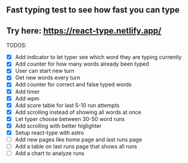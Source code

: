 ## Fast typing test to see how fast you can type
## Try here: https://react-type.netlify.app/

TODOS:

- [x] Add indicator to let typer see which word they are typing currently
- [x] Add counter for how many words already been typed
- [x] User can start new turn
- [x] Get new words every turn
- [x] Add counter for correct and false typed words
- [x] Add timer
- [x] Add wpm
- [x] Add score table for last 5-10 run attempts
- [x] Add scrolling instead of showing all words at once
- [x] Let typer choose between 30-50 word runs
- [x] Add scrolling with better higlighter
- [x] Setup react-type with astro
- [ ] Add new pages like home page and last runs page
- [ ] Add a table on last runs page that shows all runs
- [ ] Add a chart to analyze runs
